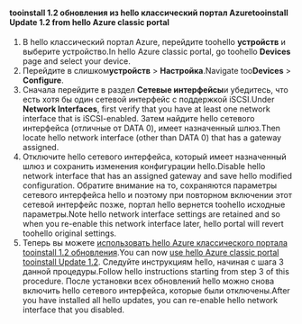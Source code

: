 <!--author=SharS last changed: 03/17/2016-->

#### <a name="tooinstall-update-12-from-hello-azure-classic-portal"></a><span data-ttu-id="44c3d-101">tooinstall 1.2 обновления из hello классический портал Azure</span><span class="sxs-lookup"><span data-stu-id="44c3d-101">tooinstall Update 1.2 from hello Azure classic portal</span></span>
1. <span data-ttu-id="44c3d-102">В hello классический портал Azure, перейдите toohello **устройств** и выберите устройство.</span><span class="sxs-lookup"><span data-stu-id="44c3d-102">In hello Azure classic portal, go toohello **Devices** page and select your device.</span></span>
2. <span data-ttu-id="44c3d-103">Перейдите в слишком**устройств** > **Настройка**.</span><span class="sxs-lookup"><span data-stu-id="44c3d-103">Navigate too**Devices** > **Configure**.</span></span>
3. <span data-ttu-id="44c3d-104">Сначала перейдите в раздел **Сетевые интерфейсы**и убедитесь, что есть хотя бы один сетевой интерфейс с поддержкой iSCSI.</span><span class="sxs-lookup"><span data-stu-id="44c3d-104">Under **Network Interfaces**, first verify that you have at least one network interface that is iSCSI-enabled.</span></span> <span data-ttu-id="44c3d-105">Затем найдите hello сетевого интерфейса (отличные от DATA 0), имеет назначенный шлюз.</span><span class="sxs-lookup"><span data-stu-id="44c3d-105">Then locate hello network interface (other than DATA 0) that has a gateway assigned.</span></span>
4. <span data-ttu-id="44c3d-106">Отключите hello сетевого интерфейса, который имеет назначенный шлюз и сохранить изменения конфигурации hello.</span><span class="sxs-lookup"><span data-stu-id="44c3d-106">Disable hello network interface that has an assigned gateway and save hello modified configuration.</span></span> <span data-ttu-id="44c3d-107">Обратите внимание на то, сохраняются параметры сетевого интерфейса hello и поэтому при повторном включении этот сетевой интерфейс позже, портал hello вернется toohello исходные параметры.</span><span class="sxs-lookup"><span data-stu-id="44c3d-107">Note hello network interface settings are retained and so when you re-enable this network interface later, hello portal will revert toohello original settings.</span></span>
5. <span data-ttu-id="44c3d-108">Теперь вы можете [использовать hello Azure классического портала tooinstall 1.2 обновления](#install-update-12-via-the-azure-classic-portal).</span><span class="sxs-lookup"><span data-stu-id="44c3d-108">You can now [use hello Azure classic portal tooinstall Update 1.2](#install-update-12-via-the-azure-classic-portal).</span></span> <span data-ttu-id="44c3d-109">Следуйте инструкциям hello, начиная с шага 3 данной процедуры.</span><span class="sxs-lookup"><span data-stu-id="44c3d-109">Follow hello instructions starting from step 3 of this procedure.</span></span> <span data-ttu-id="44c3d-110">После установки всех обновлений hello можно снова включить hello сетевого интерфейса, которые были отключены.</span><span class="sxs-lookup"><span data-stu-id="44c3d-110">After you have installed all hello updates, you can re-enable hello network interface that you disabled.</span></span>

